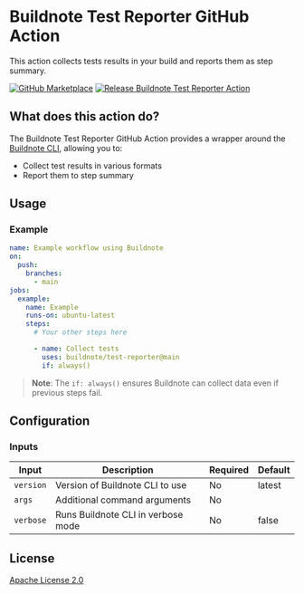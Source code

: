 # Buildnote Test Reporter GitHub Action

This action collects tests results in your build and reports them as step summary.

[![GitHub Marketplace](https://img.shields.io/badge/Marketplace-Buildnote%20Test%20Reporter%20Action-blue.svg?colorA=24292e&colorB=0366d6&style=flat&longCache=true&logo=github)](https://github.com/marketplace/actions/buildnote-test-reporter-action)
[![Release Buildnote Test Reporter Action](https://github.com/buildnote/action/actions/workflows/release.yml/badge.svg)](https://github.com/buildnote/test-reporter/actions/workflows/release.yml)

## What does this action do?

The Buildnote Test Reporter GitHub Action provides a wrapper around the [Buildnote CLI](https://docs.buildnote.io/reference/cli/download/), allowing you
to:

- Collect test results in various formats
- Report them to step summary

## Usage

### Example

```yaml
name: Example workflow using Buildnote
on:
  push:
    branches:
      - main
jobs:
  example:
    name: Example
    runs-on: ubuntu-latest
    steps:
      # Your other steps here

      - name: Collect tests 
        uses: buildnote/test-reporter@main        
        if: always()
```

> **Note**: The `if: always()` ensures Buildnote can collect data even if previous steps fail.

## Configuration

### Inputs

| Input         | Description                               | Required | Default |
|---------------|-------------------------------------------|----------|---------|
| `version`     | Version of Buildnote CLI to use           | No       | latest  |
| `args`        | Additional command arguments              | No       |         |
| `verbose`     | Runs Buildnote CLI in verbose mode        | No       | false   |

## License

[Apache License 2.0](./LICENSE)